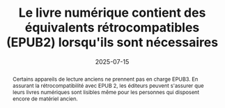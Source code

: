 ---
title: "Le livre numérique contient des équivalents rétrocompatibles (EPUB2) lorsqu'ils sont nécessaires"
abstract: "Certains appareils de lecture anciens ne prennent pas en charge EPUB3. En assurant la rétrocompatibilité avec EPUB 2, les éditeurs peuvent s'assurer que leurs livres numériques sont lisibles même pour les personnes qui disposent encore de matériel ancien."
categories: 
    - "performances et rétrocompatibilité"
agrege: O0000-E086
opquast: 'N/A'
indiceebook: '086'
description: "Règle n°86"
before: "085"
weight: "86"
after: "087"
actif: '1'
layout: rules
date: 2025-07-15
tags: 
    - "Écoconception"
    - "Interopérabilité"
objectif: 
    - "Assurer la lecture sur des appareils anciens"
Meo: 
    - "Utiliser la metadonnée de couverture EPUB2"
    - "Inclure une table des matières au format « toc.ncx »"
    - "Ajouter les guides EPUB2 pour convertir les landmarks EPUB3"
    - "Appliquer une règle CSS aux éléments HTML5 utilisés afin qu’ils ne posent pas de problème d’affichage pour les solutions qui ne les supportent pas"
    - "Placer les informations de styles pour des tailles d’écrans ou des situations spécifiques comme l’impression, ou le rendu audio (media queries) dans une feuille CSS distincte"
Controle: 
    - "Vérifier la présence dans le fichier 'opf' de la métadonnée 'cover'"
    - "Vérifier la présence d'un fichier toc.ncx"
    - "Vérifier la présence d'une section 'guide' dans le fichier 'opf'"
    - "Vérifier la présence d'informations css pour les éléments HTML5 ('article', 'aside', 'details', 'figure', 'figcaption', 'footer', 'header', 'nav', 'section')"
    - "Vérifier la séparation des feuilles CSS si la mise en page est réalisée à l'aide de media queries"
epubcheck: false
ace: false
humancheck: true
ReadiumGoToolkit: false
Source: 
    - "SNE"
Referentiel: 
    - "[EPUB 2.0.1](https://idpf.org/epub/201)"
steps: 
    - "Production numérique"
---